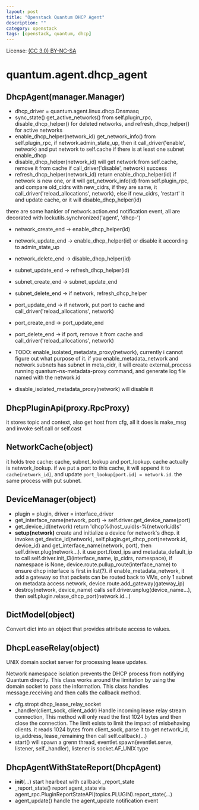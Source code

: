 ```yaml
---
layout: post
title: "Openstack Quantum DHCP Agent"
description: ""
category: openstack
tags: [openstack, quantum, dhcp]
---
```


License: [(CC 3.0) BY-NC-SA](http://creativecommons.org/licenses/by-nc-sa/3.0/)

# quantum.agent.dhcp_agent

## DhcpAgent(manager.Manager)

* dhcp_driver = quantum.agent.linux.dhcp.Dnsmasq
* sync_state() get_active_networks() from self.plugin_rpc, disable_dhcp_helper() for deleted networks, and refresh_dhcp_helper() for active networks
* enable_dhcp_helper(network_id) get_network_info() from self.plugin_rpc, if network.admin_state_up, then it call_driver('enable', network) and put network to self.cache if there is at least one subnet enable_dhcp
* disable_dhcp_helper(network_id) will get network from self.cache, remove it from cache if call_driver('disable', network) success
* refresh_dhcp_helper(network_id) return enable_dhcp_helper(id) if network is new one, or it will get_network_info(id) from self.plugin_rpc, and compare old_cidrs with new_cidrs, if they are same, it call_driver('reload_allocations', network), else if new_cidrs, 'restart' it and update cache, or it will disable_dhcp_helper(id)

there are some hanlder of network.action.end notification event, all are decorated with lockutils.synchronized('agent', 'dhcp-')

* network_create_end -> enable_dhcp_helper(id)
* network_update_end -> enable_dhcp_helper(id) or disable it according to admin_state_up
* network_delete_end -> disable_dhcp_helper(id)
* subnet_update_end -> refresh_dhcp_helper(id)
* subnet_create_end -> subnet_update_end
* subnet_delete_end -> if network, refresh_dhcp_helper
* port_update_end -> if network, put port to cache and call_driver('reload_allocations', network)
* port_create_end -> port_update_end
* port_delete_end -> if port, remove it from cache and call_driver('reload_allocations', network)

* TODO: enable_isolated_metadata_proxy(network), currently i cannot figure out what purpose of it. if you enable_metadata_network and network.subnets has subnet in meta_cidr, it will create external_process running quantum-ns-metadata-proxy command, and generate log file named with the network.id
* disable_isolated_metadata_proxy(network) will disable it

## DhcpPluginApi(proxy.RpcProxy)

it stores topic and context, also get host from cfg, all it does is make_msg and invoke self.call or self.cast

## NetworkCache(object)

it holds tree cache: cache, subnet_lookup and port_lookup. cache actually is network_lookup. if we put a port to this cache, it will append it to `cache[network_id]`, and update `port_lookup[port.id] = network.id`. the same process with put subnet.

## DeviceManager(object)

* plugin = plugin, driver = interface_driver
* get_interface_name(network, port) -> self.driver.get_device_name(port)
* get_device_id(network) return 'dhcp%(host_uuid)s-%(network.id)s'
* **setup(network)** create and initialize a device for network's dhcp. it invokes get_device_id(network), self.plugin.get_dhcp_port(network.id, device_id) and get_interface_name(network, port), then self.driver.plug(network...). it use port.fixed_ips and metadata_default_ip to call self.driver.init_l3(interface_name, ip_cidrs, namespace), if namespace is None, device.route.pullup_route(interface_name) to ensure dhcp interface is first in list(?). if enable_metadata_network, it add a gateway so that packets can be routed back to VMs, only 1 subnet on metadata access network, device.route.add_gateway(gateway_ip)
* destroy(network, device_name) calls self.driver.unplug(device_name...), then self.plugin.relase_dhcp_port(network.id...)

## DictModel(object)

Convert dict into an object that provides attribute access to values.

## DhcpLeaseRelay(object)

UNIX domain socket server for processing lease updates.

Network namespace isolation prevents the DHCP process from notifying Quantum directly.  This class works around the limitation by using the domain socket to pass the information.  This class handles message.receiving and then calls the callback method.

* cfg.stropt dhcp_lease_relay_socket
* _handler(client_sock, client_addr) Handle incoming lease relay stream connection, This method will only read the first 1024 bytes and then close the connection.  The limit exists to limit the impact of misbehaving clients. it reads 1024 bytes from client_sock, parse it to get network_id, ip_address, lease_remaining then call self.callback(...)
* start() will spawn a grenn thread, eventlet.spawn(eventlet.serve, listener, self._handler), listener is socket.AF_UNIX type

## DhcpAgentWithStateReport(DhcpAgent)

* __init__(...) start hearbeat with callback _report_state
* _report_state() report agent_state via agent_rpc.PluginReportStateAPI(topics.PLUGIN).report_state(...)
* agent_update() handle the agent_update notification event
